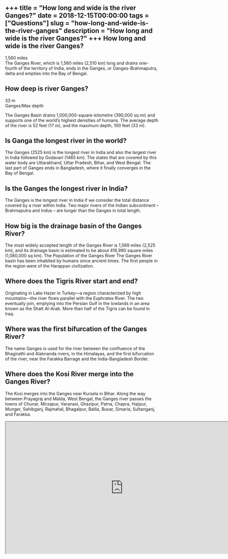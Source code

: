 +++
title = "How long and wide is the river Ganges?"
date = 2018-12-15T00:00:00
tags = ["Questions"]
slug = "how-long-and-wide-is-the-river-ganges"
description = "How long and wide is the river Ganges?"
+++
How long and wide is the river Ganges?
--------------------------------------

1,560 miles  
The Ganges River, which is 1,560 miles (2,510 km) long and drains one-fourth of the territory of India, ends in the Ganges, or Ganges-Brahmaputra, delta and empties into the Bay of Bengal.

How deep is river Ganges?
-------------------------

33 m  
Ganges/Max depth

The Ganges Basin drains 1,000,000-square-kilometre (390,000 sq mi) and supports one of the world’s highest densities of humans. The average depth of the river is 52 feet (17 m), and the maximum depth, 100 feet (33 m).

Is Ganga the longest river in the world?
----------------------------------------

The Ganges (2525 km) is the longest river in India and also the largest river in India followed by Godavari (1465 km). The states that are covered by this water body are Uttarakhand, Uttar Pradesh, Bihar, and West Bengal. The last part of Ganges ends in Bangladesh, where it finally converges in the Bay of Bengal.

Is the Ganges the longest river in India?
-----------------------------------------

The Ganges is the longest river in India if we consider the total distance covered by a river within India. Two major rivers of the Indian subcontinent – Brahmaputra and Indus – are longer than the Ganges in total length.

How big is the drainage basin of the Ganges River?
--------------------------------------------------

The most widely accepted length of the Ganges River is 1,569 miles (2,525 km), and its drainage basin is estimated to be about 416,990 square miles (1,080,000 sq km). The Population of the Ganges River The Ganges River basin has been inhabited by humans since ancient times. The first people in the region were of the Harappan civilization.

Where does the Tigris River start and end?
------------------------------------------

Originating in Lake Hazer in Turkey—a region characterized by high mountains—the river flows parallel with the Euphrates River. The two eventually join, emptying into the Persian Gulf in the lowlands in an area known as the Shatt Al-Arab. More than half of the Tigris can be found in Iraq.

Where was the first bifurcation of the Ganges River?
----------------------------------------------------

The name Ganges is used for the river between the confluence of the Bhagirathi and Alaknanda rivers, in the Himalayas, and the first bifurcation of the river, near the Farakka Barrage and the India-Bangladesh Border.

Where does the Kosi River merge into the Ganges River?
------------------------------------------------------

The Kosi merges into the Ganges near Kursela in Bihar. Along the way between Prayagraj and Malda, West Bengal, the Ganges river passes the towns of Chunar, Mirzapur, Varanasi, Ghazipur, Patna, Chapra, Hajipur, Munger, Sahibganj, Rajmahal, Bhagalpur, Ballia, Buxar, Simaria, Sultanganj, and Farakka.

<iframe allow="accelerometer; autoplay; clipboard-write; encrypted-media; gyroscope; picture-in-picture" allowfullscreen="" class="__youtube_prefs__  epyt-is-override  no-lazyload" data-no-lazy="1" data-origheight="433" data-origwidth="770" data-skipgform_ajax_framebjll="" height="433" id="_ytid_48674" loading="lazy" src="https://www.youtube.com/embed/M2j_Ka3XTgA?enablejsapi=1&autoplay=0&cc_load_policy=0&cc_lang_pref=&iv_load_policy=1&loop=0&modestbranding=0&rel=1&fs=1&playsinline=0&autohide=2&theme=dark&color=red&controls=1&" title="YouTube player" width="770"></iframe>